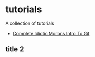 # tutorials
A collection of tutorials

* [Complete Idiotic Morons Intro To Git](Git/index.html)

## title 2
